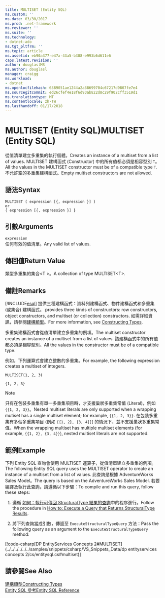 ```yaml
---
title: MULTISET (Entity SQL)
ms.custom: ''
ms.date: 03/30/2017
ms.prod: .net-framework
ms.reviewer: ''
ms.suite: ''
ms.technology:
- dotnet-ado
ms.tgt_pltfrm: ''
ms.topic: article
ms.assetid: eb90a377-e47a-43a5-b308-e993b6d611e6
caps.latest.revision: ''
author: douglaslMS
ms.author: douglasl
manager: craigg
ms.workload:
- dotnet
ms.openlocfilehash: 6389051ae1244a2a38699704c67217d9807fe7e4
ms.sourcegitcommit: ed26cfef4e18f6d93ab822d8c29f902cff3519d1
ms.translationtype: MT
ms.contentlocale: zh-TW
ms.lasthandoff: 01/17/2018
---
```

# <a name="multiset-entity-sql"></a><span data-ttu-id="77663-102">MULTISET (Entity SQL)</span><span class="sxs-lookup"><span data-stu-id="77663-102">MULTISET (Entity SQL)</span></span>
<span data-ttu-id="77663-103">從值清單建立多重集的執行個體。</span><span class="sxs-lookup"><span data-stu-id="77663-103">Creates an instance of a multiset from a list of values.</span></span> <span data-ttu-id="77663-104">MULTISET 建構函式 (Constructor) 中的所有值都必須是相容型別 `T`。</span><span class="sxs-lookup"><span data-stu-id="77663-104">All the values in the MULTISET constructor must be of a compatible type `T`.</span></span> <span data-ttu-id="77663-105">不允許空的多重集建構函式。</span><span class="sxs-lookup"><span data-stu-id="77663-105">Empty multiset constructors are not allowed.</span></span>  
  
## <a name="syntax"></a><span data-ttu-id="77663-106">語法</span><span class="sxs-lookup"><span data-stu-id="77663-106">Syntax</span></span>  
  
```  
MULTISET ( expression [{, expression }] )  
or  
{ expression [{, expression }] }  
```  
  
## <a name="arguments"></a><span data-ttu-id="77663-107">引數</span><span class="sxs-lookup"><span data-stu-id="77663-107">Arguments</span></span>  
 `expression`  
 <span data-ttu-id="77663-108">任何有效的值清單。</span><span class="sxs-lookup"><span data-stu-id="77663-108">Any valid list of values.</span></span>  
  
## <a name="return-value"></a><span data-ttu-id="77663-109">傳回值</span><span class="sxs-lookup"><span data-stu-id="77663-109">Return Value</span></span>  
 <span data-ttu-id="77663-110">類型多重集的集合\<T >。</span><span class="sxs-lookup"><span data-stu-id="77663-110">A collection of type MULTISET\<T>.</span></span>  
  
## <a name="remarks"></a><span data-ttu-id="77663-111">備註</span><span class="sxs-lookup"><span data-stu-id="77663-111">Remarks</span></span>  
 [!INCLUDE[esql](../../../../../../includes/esql-md.md)]<span data-ttu-id="77663-112"> 提供三種建構函式：資料列建構函式、物件建構函式和多重集 (或集合) 建構函式。</span><span class="sxs-lookup"><span data-stu-id="77663-112"> provides three kinds of constructors: row constructors, object constructors, and multiset (or collection) constructors.</span></span> <span data-ttu-id="77663-113">如需詳細資訊，請參閱[建構類型](../../../../../../docs/framework/data/adonet/ef/language-reference/constructing-types-entity-sql.md)。</span><span class="sxs-lookup"><span data-stu-id="77663-113">For more information, see [Constructing Types](../../../../../../docs/framework/data/adonet/ef/language-reference/constructing-types-entity-sql.md).</span></span>  
  
 <span data-ttu-id="77663-114">多重集建構函式會從值清單建立多重集的例項。</span><span class="sxs-lookup"><span data-stu-id="77663-114">The multiset constructor creates an instance of a multiset from a list of values.</span></span> <span data-ttu-id="77663-115">該建構函式中的所有值都必須是相容型別。</span><span class="sxs-lookup"><span data-stu-id="77663-115">All the values in the constructor must be of a compatible type.</span></span>  
  
 <span data-ttu-id="77663-116">例如，下列運算式會建立整數的多重集。</span><span class="sxs-lookup"><span data-stu-id="77663-116">For example, the following expression creates a multiset of integers.</span></span>  
  
 `MULTISET(1, 2, 3)`  
  
 `{1, 2, 3}`  
  
> [!NOTE]
>  <span data-ttu-id="77663-117">只有在包裝多重集有單一多重集項目時，才支援巢狀多重集常值 (Literal)，例如 `{{1, 2, 3}}`。</span><span class="sxs-lookup"><span data-stu-id="77663-117">Nested multiset literals are only supported when a wrapping mutiset has a single multiset element; for example, `{{1, 2, 3}}`.</span></span> <span data-ttu-id="77663-118">在包裝多重集有多個多重集項目 (例如 `{{1, 2}, {3, 4}}`) 的情況下，並不支援巢狀多重集常值。</span><span class="sxs-lookup"><span data-stu-id="77663-118">When the wrapping multiset has multiple multiset elements (for example, `{{1, 2}, {3, 4}}`), nested multiset literals are not supported.</span></span>  
  
## <a name="example"></a><span data-ttu-id="77663-119">範例</span><span class="sxs-lookup"><span data-stu-id="77663-119">Example</span></span>  
 <span data-ttu-id="77663-120">下列 Entity SQL 查詢會使用 MULTISET 運算子，從值清單建立多重集的例項。</span><span class="sxs-lookup"><span data-stu-id="77663-120">The following Entity SQL query uses the MULTISET operator to create an instance of a multiset from a list of values.</span></span> <span data-ttu-id="77663-121">此查詢是根據 AdventureWorks Sales Model。</span><span class="sxs-lookup"><span data-stu-id="77663-121">The query is based on the AdventureWorks Sales Model.</span></span> <span data-ttu-id="77663-122">若要編譯及執行此查詢，請遵循以下步驟：</span><span class="sxs-lookup"><span data-stu-id="77663-122">To compile and run this query, follow these steps:</span></span>  
  
1.  <span data-ttu-id="77663-123">遵循 [如何：執行可傳回 StructuralType 結果的查詢](../../../../../../docs/framework/data/adonet/ef/how-to-execute-a-query-that-returns-structuraltype-results.md)中的程序進行。</span><span class="sxs-lookup"><span data-stu-id="77663-123">Follow the procedure in [How to: Execute a Query that Returns StructuralType Results](../../../../../../docs/framework/data/adonet/ef/how-to-execute-a-query-that-returns-structuraltype-results.md).</span></span>  
  
2.  <span data-ttu-id="77663-124">將下列查詢當成引數，傳遞至 `ExecuteStructuralTypeQuery` 方法：</span><span class="sxs-lookup"><span data-stu-id="77663-124">Pass the following query as an argument to the `ExecuteStructuralTypeQuery` method:</span></span>  
  
 [!code-csharp[DP EntityServices Concepts 2#MULTISET](../../../../../../samples/snippets/csharp/VS_Snippets_Data/dp entityservices concepts 2/cs/entitysql.cs#multiset)]  
  
## <a name="see-also"></a><span data-ttu-id="77663-125">請參閱</span><span class="sxs-lookup"><span data-stu-id="77663-125">See Also</span></span>  
 [<span data-ttu-id="77663-126">建構類型</span><span class="sxs-lookup"><span data-stu-id="77663-126">Constructing Types</span></span>](../../../../../../docs/framework/data/adonet/ef/language-reference/constructing-types-entity-sql.md)  
 [<span data-ttu-id="77663-127">Entity SQL 參考</span><span class="sxs-lookup"><span data-stu-id="77663-127">Entity SQL Reference</span></span>](../../../../../../docs/framework/data/adonet/ef/language-reference/entity-sql-reference.md)
